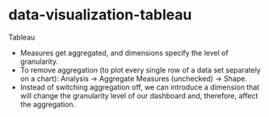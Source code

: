 # data-visualization-tableau
Tableau

<ul>
  <li>Measures get aggregated, and dimensions specify the level of granularity.</li>
  <li>To remove aggregation (to plot every single row of a data set separately on a chart): Analysis -> Aggregate Measures (unchecked) -> Shape.</li>
  <li>Instead of switching aggregation off, we can introduce a dimension that will change the granularity level of our dashboard and, therefore, affect the aggregation.</li>
</ul>
